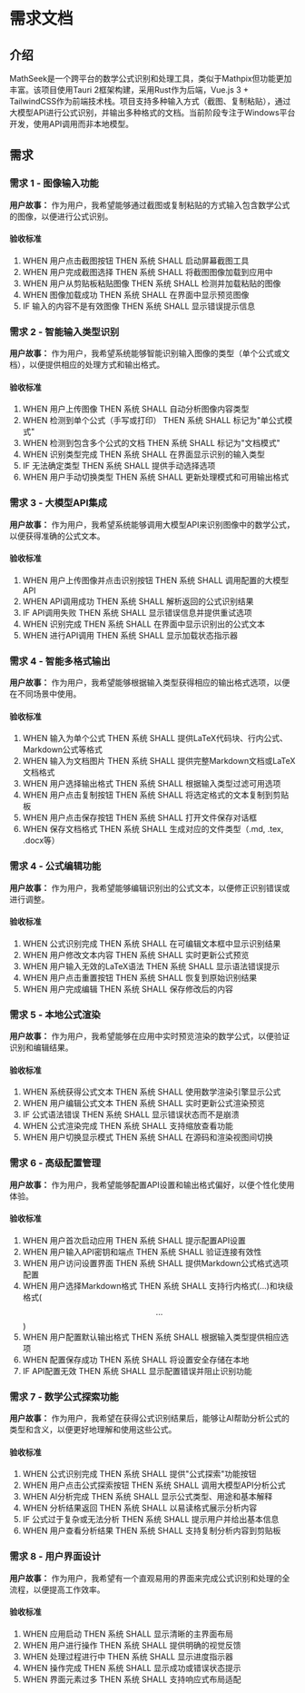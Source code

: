 # 需求文档

## 介绍

MathSeek是一个跨平台的数学公式识别和处理工具，类似于Mathpix但功能更加丰富。该项目使用Tauri 2框架构建，采用Rust作为后端，Vue.js 3 + TailwindCSS作为前端技术栈。项目支持多种输入方式（截图、复制粘贴），通过大模型API进行公式识别，并输出多种格式的文档。当前阶段专注于Windows平台开发，使用API调用而非本地模型。

## 需求

### 需求 1 - 图像输入功能

**用户故事：** 作为用户，我希望能够通过截图或复制粘贴的方式输入包含数学公式的图像，以便进行公式识别。

#### 验收标准

1. WHEN 用户点击截图按钮 THEN 系统 SHALL 启动屏幕截图工具
2. WHEN 用户完成截图选择 THEN 系统 SHALL 将截图图像加载到应用中
3. WHEN 用户从剪贴板粘贴图像 THEN 系统 SHALL 检测并加载粘贴的图像
4. WHEN 图像加载成功 THEN 系统 SHALL 在界面中显示预览图像
5. IF 输入的内容不是有效图像 THEN 系统 SHALL 显示错误提示信息

### 需求 2 - 智能输入类型识别

**用户故事：** 作为用户，我希望系统能够智能识别输入图像的类型（单个公式或文档），以便提供相应的处理方式和输出格式。

#### 验收标准

1. WHEN 用户上传图像 THEN 系统 SHALL 自动分析图像内容类型
2. WHEN 检测到单个公式（手写或打印） THEN 系统 SHALL 标记为"单公式模式"
3. WHEN 检测到包含多个公式的文档 THEN 系统 SHALL 标记为"文档模式"
4. WHEN 识别类型完成 THEN 系统 SHALL 在界面显示识别的输入类型
5. IF 无法确定类型 THEN 系统 SHALL 提供手动选择选项
6. WHEN 用户手动切换类型 THEN 系统 SHALL 更新处理模式和可用输出格式

### 需求 3 - 大模型API集成

**用户故事：** 作为用户，我希望系统能够调用大模型API来识别图像中的数学公式，以便获得准确的公式文本。

#### 验收标准

1. WHEN 用户上传图像并点击识别按钮 THEN 系统 SHALL 调用配置的大模型API
2. WHEN API调用成功 THEN 系统 SHALL 解析返回的公式识别结果
3. IF API调用失败 THEN 系统 SHALL 显示错误信息并提供重试选项
4. WHEN 识别完成 THEN 系统 SHALL 在界面中显示识别出的公式文本
5. WHEN 进行API调用 THEN 系统 SHALL 显示加载状态指示器

### 需求 4 - 智能多格式输出

**用户故事：** 作为用户，我希望能够根据输入类型获得相应的输出格式选项，以便在不同场景中使用。

#### 验收标准

1. WHEN 输入为单个公式 THEN 系统 SHALL 提供LaTeX代码块、行内公式、Markdown公式等格式
2. WHEN 输入为文档图片 THEN 系统 SHALL 提供完整Markdown文档或LaTeX文档格式
3. WHEN 用户选择输出格式 THEN 系统 SHALL 根据输入类型过滤可用选项
4. WHEN 用户点击复制按钮 THEN 系统 SHALL 将选定格式的文本复制到剪贴板
5. WHEN 用户点击保存按钮 THEN 系统 SHALL 打开文件保存对话框
6. WHEN 保存文档格式 THEN 系统 SHALL 生成对应的文件类型（.md, .tex, .docx等）

### 需求 4 - 公式编辑功能

**用户故事：** 作为用户，我希望能够编辑识别出的公式文本，以便修正识别错误或进行调整。

#### 验收标准

1. WHEN 公式识别完成 THEN 系统 SHALL 在可编辑文本框中显示识别结果
2. WHEN 用户修改文本内容 THEN 系统 SHALL 实时更新公式预览
3. WHEN 用户输入无效的LaTeX语法 THEN 系统 SHALL 显示语法错误提示
4. WHEN 用户点击重置按钮 THEN 系统 SHALL 恢复到原始识别结果
5. WHEN 用户完成编辑 THEN 系统 SHALL 保存修改后的内容

### 需求 5 - 本地公式渲染

**用户故事：** 作为用户，我希望能够在应用中实时预览渲染的数学公式，以便验证识别和编辑结果。

#### 验收标准

1. WHEN 系统获得公式文本 THEN 系统 SHALL 使用数学渲染引擎显示公式
2. WHEN 用户编辑公式文本 THEN 系统 SHALL 实时更新公式渲染预览
3. IF 公式语法错误 THEN 系统 SHALL 显示错误状态而不是崩溃
4. WHEN 公式渲染完成 THEN 系统 SHALL 支持缩放查看功能
5. WHEN 用户切换显示模式 THEN 系统 SHALL 在源码和渲染视图间切换

### 需求 6 - 高级配置管理

**用户故事：** 作为用户，我希望能够配置API设置和输出格式偏好，以便个性化使用体验。

#### 验收标准

1. WHEN 用户首次启动应用 THEN 系统 SHALL 提示配置API设置
2. WHEN 用户输入API密钥和端点 THEN 系统 SHALL 验证连接有效性
3. WHEN 用户访问设置界面 THEN 系统 SHALL 提供Markdown公式格式选项配置
4. WHEN 用户选择Markdown格式 THEN 系统 SHALL 支持行内格式($...$)和块级格式($$...$$)
5. WHEN 用户配置默认输出格式 THEN 系统 SHALL 根据输入类型提供相应选项
6. WHEN 配置保存成功 THEN 系统 SHALL 将设置安全存储在本地
7. IF API配置无效 THEN 系统 SHALL 显示配置错误并阻止识别功能

### 需求 7 - 数学公式探索功能

**用户故事：** 作为用户，我希望在获得公式识别结果后，能够让AI帮助分析公式的类型和含义，以便更好地理解和使用这些公式。

#### 验收标准

1. WHEN 公式识别完成 THEN 系统 SHALL 提供"公式探索"功能按钮
2. WHEN 用户点击公式探索按钮 THEN 系统 SHALL 调用大模型API分析公式
3. WHEN AI分析完成 THEN 系统 SHALL 显示公式类型、用途和基本解释
4. WHEN 分析结果返回 THEN 系统 SHALL 以易读格式展示分析内容
5. IF 公式过于复杂或无法分析 THEN 系统 SHALL 提示用户并给出基本信息
6. WHEN 用户查看分析结果 THEN 系统 SHALL 支持复制分析内容到剪贴板

### 需求 8 - 用户界面设计

**用户故事：** 作为用户，我希望有一个直观易用的界面来完成公式识别和处理的全流程，以便提高工作效率。

#### 验收标准

1. WHEN 应用启动 THEN 系统 SHALL 显示清晰的主界面布局
2. WHEN 用户进行操作 THEN 系统 SHALL 提供明确的视觉反馈
3. WHEN 处理过程进行中 THEN 系统 SHALL 显示进度指示器
4. WHEN 操作完成 THEN 系统 SHALL 显示成功或错误状态提示
5. WHEN 界面元素过多 THEN 系统 SHALL 支持响应式布局适配

